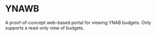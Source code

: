 # YNAWB
A proof-of-concept web-based portal for viewing YNAB budgets. Only supports a read-only view of budgets.